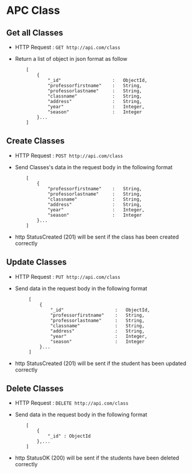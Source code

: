 # APC Class

## Get all Classes
* HTTP Request : ```GET http://api.com/class```
* Return a list of object in json format as follow

    ``` 
        [
			{
				"_id"                   :	ObjectId,
				"professorfirstname"    :	String,
				"professorlastname"     :	String,
				"classname"             :	String,
				"address"               :	String,
				"year"                  :	Integer,
				"season"                :	Integer
			}...
		]
    ```

## Create Classes
* HTTP Request : ```POST http://api.com/class```
* Send Classes's data in the request body in the following format 

	``` 
        [
			{
				"professorfirstname"    :	String,
				"professorlastname"     :	String,
				"classname"             :	String,
				"address"               :	String,
				"year"                  :	Integer,
				"season"                :	Integer
			}...
		]

* http StatusCreated (201) will be sent if the class has been created correctly


## Update Classes
* HTTP Request : ```PUT http://api.com/class```
* Send data in the request body in the following format

   ``` 
        [
			{
				"_id"                   :	ObjectId,
				"professorfirstname"    :	String,
				"professorlastname"     :	String,
				"classname"             :	String,
				"address"               :	String,
				"year"                  :	Integer,
				"season"                :	Integer
			}...
		]
    ```

* http StatusCreated (201) will be sent if the student has been updated correctly


## Delete Classes
* HTTP Request : ```DELETE http://api.com/class```
* Send data in the request body in the following format

	``` 
		[
			{  
				"_id" : ObjectId
			},...
		]
	```
* http StatusOK (200) will be sent if the students have been deleted correctly
